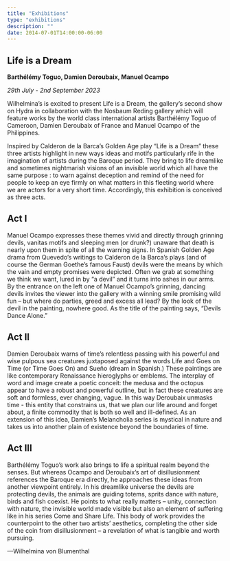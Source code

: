 ```yaml
---
title: "Exhibitions"
type: "exhibitions"
description: ""
date: 2014-07-01T14:00:00-06:00
---
```


## Life is a Dream

**Barthélémy Toguo, Damien Deroubaix, Manuel Ocampo**

_29th July - 2nd September 2023_

Wilhelmina’s is excited to present Life is a Dream, the gallery’s second show on Hydra in collaboration with the Nosbaum Reding gallery which will feature works by the world class international artists Barthélémy Toguo of Cameroon, Damien Deroubaix of France and Manuel Ocampo of the Philippines.

Inspired by Calderon de la Barca’s Golden Age play “Life is a Dream” these three artists highlight in new ways ideas and motifs particularly rife in the imagination of artists during the Baroque period. They bring to life dreamlike and sometimes nightmarish visions of an invisible world which all have the same purpose : to warn against deception and remind of the need for people to keep an eye firmly on what matters in this fleeting world where we are actors for a very short time. Accordingly, this exhibition is conceived as three acts.

## Act I

Manuel Ocampo expresses these themes vivid and directly through grinning devils, vanitas motifs and sleeping men (or drunk?) unaware that death is nearly upon them in spite of all the warning signs. In Spanish Golden Age drama from Quevedo’s writings to Calderon de la Barca’s plays (and of course the German Goethe’s famous Faust) devils were the means by which the vain and empty promises were depicted. Often we grab at something we think we want, lured in by “a devil” and it turns into ashes in our arms. By the entrance on the left one of Manuel Ocampo’s grinning, dancing devils invites the viewer into the gallery with a winning smile promising wild fun – but where do parties, greed and excess all lead? By the look of the devil in the painting, nowhere good. As the title of the painting says, “Devils Dance Alone.”

## Act II

Damien Deroubaix warns of time’s relentless passing with his powerful and wise pulpous sea creatures juxtaposed against the words Life and Goes on Time (or Time Goes On) and Sueño (dream in Spanish.) These paintings are like contemporary Renaissance hieroglyphs or emblems. The interplay of word and image create a poetic conceit: the medusa and the octopus appear to have a robust and powerful outline, but in fact these creatures are soft and formless, ever changing, vague. In this way Deroubaix unmasks time - this entity that constrains us, that we plan our life around and forget about, a finite commodity that is both so well and ill-defined. As an extension of this idea, Damien’s Melancholia series is mystical in nature and takes us into another plain of existence beyond the boundaries of time.

## Act III

Barthélémy Toguo’s work also brings to life a spiritual realm beyond the senses. But whereas Ocampo and Deroubaix’s art of disillusionment references the Baroque era directly, he approaches these ideas from another viewpoint entirely. In his dreamlike universe the devils are protecting devils, the animals are guiding totems, sprits dance with nature, birds and fish coexist. He points to what really matters – unity, connection with nature, the invisible world made visible but also an element of suffering like in his series Come and Share Life. This body of work provides the counterpoint to the other two artists’ aesthetics, completing the other side of the coin from disillusionment – a revelation of what is tangible and worth pursuing.

—Wilhelmina von Blumenthal
